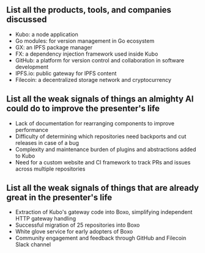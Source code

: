 ## List all the products, tools, and companies discussed

- Kubo: a node application
- Go modules: for version management in Go ecosystem
- GX: an IPFS package manager
- FX: a dependency injection framework used inside Kubo
- GitHub: a platform for version control and collaboration in software development
- IPFS.io: public gateway for IPFS content
- Filecoin: a decentralized storage network and cryptocurrency

## List all the weak signals of things an almighty AI could do to improve the presenter's life

- Lack of documentation for rearranging components to improve performance
- Difficulty of determining which repositories need backports and cut releases in case of a bug
- Complexity and maintenance burden of plugins and abstractions added to Kubo
- Need for a custom website and CI framework to track PRs and issues across multiple repositories

## List all the weak signals of things that are already great in the presenter's life

- Extraction of Kubo's gateway code into Boxo, simplifying independent HTTP gateway handling
- Successful migration of 25 repositories into Boxo
- White glove service for early adopters of Boxo
- Community engagement and feedback through GitHub and Filecoin Slack channel
